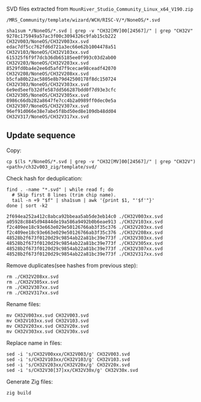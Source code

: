 SVD files extracted from `MounRiver_Studio_Community_Linux_x64_V190.zip`

`/MRS_Community/template/wizard/WCH/RISC-V/*/NoneOS/*.svd`

```shell
sha1sum */NoneOS/*.svd | grep -v "CH32[MV]00[24567]/" | grep "CH32V"
9278c175949a57ac3f00c3094326c9fab15cb222  CH32V003/NoneOS/CH32V003xx.svd
edac7df5cc762fd6d721a3ec66e62b1004478a51  CH32V103/NoneOS/CH32V103xx.svd
615325f6f9f7dcb36db65185ee0f993c03d2ab00  CH32V203/NoneOS/CH32V203xx.svd
8529fd0ba4e2ee6d5afd7f9cecae98ceadf42070  CH32V208/NoneOS/CH32V208xx.svd
b5cfa80b22ac5805e8b79d42500178f8dc150724  CH32V303/NoneOS/CH32V303xx.svd
6e9ed5eefb32dfe587dd566287bdd0f7d93e3cfc  CH32V305/NoneOS/CH32V305xx.svd
8986c66db282a8647fe7cc4b2a0989ff0dec0e5a  CH32V307/NoneOS/CH32V307xx.svd
96ef91d066e38e7abe5f8bd50ed8e109db48dd04  CH32V317/NoneOS/CH32V317xx.svd
```

## Update sequence

Copy:

```shell
cp $(ls */NoneOS/*.svd | grep -v "CH32[MV]00[24567]/" | grep "CH32V") <path>/ch32v003_zig/template/svd/
```

Check hash for deduplication:

```shell
find . -name "*.svd" | while read f; do
  # Skip first 8 lines (trim chip name).
  tail -n +9 "$f" | sha1sum | awk '{print $1, "'$f'"}'
done | sort -k2

2f694ea252a412c8abca92bbeaa5ab5de3eb14c0 ./CH32V003xx.svd
a05928c8845d94844de19a586a9492b0b6eae913 ./CH32V103xx.svd
f2c409ee18c93e663e029e50126766ab3f35c376 ./CH32V203xx.svd
f2c409ee18c93e663e029e50126766ab3f35c376 ./CH32V208xx.svd
48528b2f673f0120d29c9854ab22a81bc39e773f ./CH32V303xx.svd
48528b2f673f0120d29c9854ab22a81bc39e773f ./CH32V305xx.svd
48528b2f673f0120d29c9854ab22a81bc39e773f ./CH32V307xx.svd
48528b2f673f0120d29c9854ab22a81bc39e773f ./CH32V317xx.svd
```

Remove duplicates(see hashes from previous step):

```shell
rm ./CH32V208xx.svd
rm ./CH32V305xx.svd
rm ./CH32V307xx.svd
rm ./CH32V317xx.svd
```

Rename files:

```shell
mv CH32V003xx.svd CH32V003.svd
mv CH32V103xx.svd CH32V103.svd
mv CH32V203xx.svd CH32V20x.svd
mv CH32V303xx.svd CH32V30x.svd
```

Replace name in files:

```shell
sed -i 's/CH32V00xxx/CH32V003/g' CH32V003.svd
sed -i 's/CH32V103xx/CH32V103/g' CH32V103.svd
sed -i 's/CH32V203xx/CH32V20x/g' CH32V20x.svd
sed -i 's/CH32V30[37]xx/CH32V30x/g' CH32V30x.svd
```

Generate Zig files:

```shell
zig build
```
